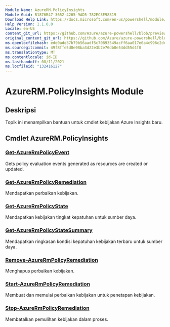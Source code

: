 ```yaml
---
Module Name: AzureRM.PolicyInsights
Module Guid: B1876B47-3652-4265-9AD5-782EC3E98319
Download Help Link: https://docs.microsoft.com/en-us/powershell/module/azurerm.policyinsights
Help Version: 1.1.0.0
Locale: en-US
content_git_url: https://github.com/Azure/azure-powershell/blob/preview/src/ResourceManager/PolicyInsights/Commands.PolicyInsights/help/AzureRM.PolicyInsights.md
original_content_git_url: https://github.com/Azure/azure-powershell/blob/preview/src/ResourceManager/PolicyInsights/Commands.PolicyInsights/help/AzureRM.PolicyInsights.md
ms.openlocfilehash: ede0ade37b79b56aadf5c70893549acff6aa017e6a4c996c2de821a35c53015c
ms.sourcegitcommit: 49f8ffe5d8e08ba3d22e3b2e76db0e54dd55d4f0
ms.translationtype: MT
ms.contentlocale: id-ID
ms.lasthandoff: 08/11/2021
ms.locfileid: "132416127"
---
```

# AzureRM.PolicyInsights Module
## Deskripsi
Topik ini menampilkan bantuan untuk cmdlet kebijakan Azure Insights baru.

## Cmdlet AzureRM.PolicyInsights
### [Get-AzureRmPolicyEvent](Get-AzureRmPolicyEvent.md)
Gets policy evaluation events generated as resources are created or updated.

### [Get-AzureRmPolicyRemediation](Get-AzureRmPolicyRemediation.md)
Mendapatkan perbaikan kebijakan.

### [Get-AzureRmPolicyState](Get-AzureRmPolicyState.md)
Mendapatkan kebijakan tingkat kepatuhan untuk sumber daya.

### [Get-AzureRmPolicyStateSummary](Get-AzureRmPolicyStateSummary.md)
Mendapatkan ringkasan kondisi kepatuhan kebijakan terbaru untuk sumber daya.

### [Remove-AzureRmPolicyRemediation](Remove-AzureRmPolicyRemediation.md)
Menghapus perbaikan kebijakan.

### [Start-AzureRmPolicyRemediation](Start-AzureRmPolicyRemediation.md)
Membuat dan memulai perbaikan kebijakan untuk penetapan kebijakan.

### [Stop-AzureRmPolicyRemediation](Stop-AzureRmPolicyRemediation.md)
Membatalkan pemulihan kebijakan dalam proses.

